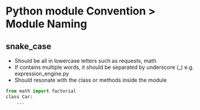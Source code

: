 # Python module Convention > Module Naming

## snake_case
- Should be all in lowercase letters such as requests, math
- If contains multiple words, it should be separated by underscore (_) e.g. expression_engine.py
- Should resonate with the class or methods inside the module

```python
from math import factorial
class Car:
    ...
```
